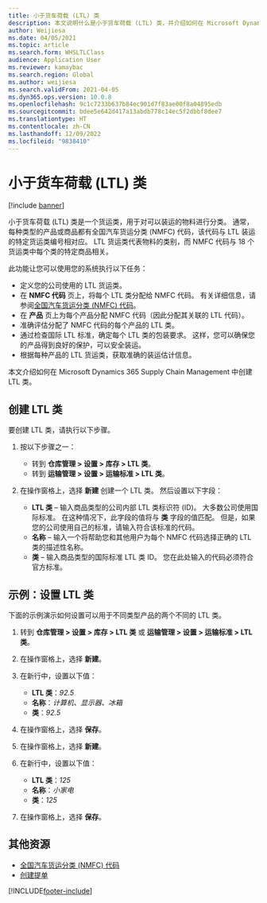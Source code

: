 ```yaml
---
title: 小于货车荷载 (LTL) 类
description: 本文说明什么是小于货车荷载 (LTL) 类，并介绍如何在 Microsoft Dynamics 365 Supply Chain Management 中进行设置。
author: Weijiesa
ms.date: 04/05/2021
ms.topic: article
ms.search.form: WHSLTLClass
audience: Application User
ms.reviewer: kamaybac
ms.search.region: Global
ms.author: weijiesa
ms.search.validFrom: 2021-04-05
ms.dyn365.ops.version: 10.0.8
ms.openlocfilehash: 9c1c7233b637b84ec901d7f83ae00f8a04895edb
ms.sourcegitcommit: bdee5e642d417a13abdb778c14ec5f2dbbf8dee7
ms.translationtype: HT
ms.contentlocale: zh-CN
ms.lasthandoff: 12/09/2022
ms.locfileid: "9838410"
---
```

# <a name="less-than-truckload-ltl-classes"></a>小于货车荷载 (LTL) 类

[!include [banner](../includes/banner.md)]

小于货车荷载 (LTL) 类是一个货运类，用于对可以装运的物料进行分类。 通常，每种类型的产品或商品都有全国汽车货运分类 (NMFC) 代码，该代码与 LTL 装运的特定货运类编号相对应。 LTL 货运类代表物料的类别，而 NMFC 代码与 18 个货运类中每个类的特定商品相关。

此功能让您可以使用您的系统执行以下任务：

- 定义您的公司使用的 LTL 货运类。
- 在 **NMFC 代码** 页上，将每个 LTL 类分配给 NMFC 代码。 有关详细信息，请参阅[全国汽车货运分类 (NMFC) 代码](nmfc-codes.md)。
- 在 **产品** 页上为每个产品分配 NMFC 代码（因此分配其关联的 LTL 代码）。
- 准确评估分配了 NMFC 代码的每个产品的 LTL 类。
- 通过检查国际 LTL 标准，确定每个 LTL 类的包装要求。 这样，您可以确保您的产品得到良好的保护，可以安全装运。
- 根据每种产品的 LTL 货运类，获取准确的装运估计信息。

本文介绍如何在 Microsoft Dynamics 365 Supply Chain Management 中创建 LTL 类。

## <a name="create-an-ltl-class"></a>创建 LTL 类

要创建 LTL 类，请执行以下步骤。

1. 按以下步骤之一：

    - 转到 **仓库管理 \> 设置 \> 库存 \> LTL 类**。
    - 转到 **运输管理 \> 设置 \> 运输标准 \> LTL 类**。

2. 在操作窗格上，选择 **新建** 创建一个 LTL 类。 然后设置以下字段：

    - **LTL 类** – 输入商品类型的公司内部 LTL 类标识符 (ID)。 大多数公司使用国际标准。 在这种情况下，此字段的值将与 **类** 字段的值匹配。 但是，如果您的公司使用自己的标准，请输入符合该标准的代码。
    - **名称** – 输入一个将帮助您和其他用户为每个 NMFC 代码选择正确的 LTL 类的描述性名称。
    - **类** – 输入商品类型的国际标准 LTL 类 ID。 您在此处输入的代码必须符合官方标准。

## <a name="example-set-up-ltl-classes"></a>示例：设置 LTL 类

下面的示例演示如何设置可以用于不同类型产品的两个不同的 LTL 类。

1. 转到 **仓库管理 \> 设置 \> 库存 \> LTL 类** 或 **运输管理 \> 设置 \> 运输标准 \> LTL 类**。
1. 在操作窗格上，选择 **新建**。
1. 在新行中，设置以下值：

    - **LTL 类**：*92.5*
    - **名称**：*计算机、显示器、冰箱*
    - **类**：*92.5*

1. 在操作窗格上，选择 **保存**。
1. 在操作窗格上，选择 **新建**。
1. 在新行中，设置以下值：

    - **LTL 类**：*125*
    - **名称**：*小家电*
    - **类**：*125*

1. 在操作窗格上，选择 **保存**。

## <a name="additional-resources"></a>其他资源

- [全国汽车货运分类 (NMFC) 代码](nmfc-codes.md)
- [创建提单](create-bill-of-lading.md)

[!INCLUDE[footer-include](../../includes/footer-banner.md)]
